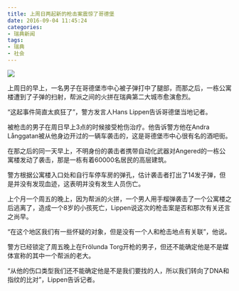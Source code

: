 ```yaml
---
title: 上周日两起新的枪击案震惊了哥德堡
date: 2016-09-04 11:45:24
categories:
- 瑞典新闻
tags: 
- 瑞典
- 社会
---
```


![](/news_images/20160904a.jpg)

上周日的早上，一名男子在哥德堡市中心被子弹打中了腿部，而那之后，一栋公寓楼遭到了子弹的扫射，帮派之间的火拼在瑞典第二大城市愈演愈烈。

<!--more-->

“这起事件简直太疯狂了”，警方发言人Hans Lippen告诉哥德堡当地记者。

被枪击的男子在周日早上3点的时候接受枪伤治疗。他告诉警方他在Andra Långgatan被从他身边开过的一辆车袭击的，这是哥德堡市中心很有名的酒吧街。

在那之后的同一天早上，不明身份的袭击者携带自动化武器对Angered的一栋公寓楼发动了袭击，那是一栋有着60000名居民的高层建筑。

警方根据公寓楼入口处和自行车停车房的弹孔，估计袭击者打出了14发子弹，但是并没有发现血迹，这表明并没有发生人员伤亡。

上个月一个周五的晚上，因为帮派的火拼，一个男人用手榴弹袭击了一个公寓楼之后逃离了，造成一个8岁的小孩死亡，Lippen说这次的枪击案是否和那次有关还言之尚早。

“在这个地区我们有一些怀疑的对象，但是没有一个人和枪击地点有关联”，他说。

警方已经锁定了周五晚上在Frölunda Torg开枪的男子，但还不能确定他是不是媒体宣称的其中一个帮派的老大。

“从他的伤口类型我们还不能确定他是不是我们要找的人，所以我们转向了DNA和指纹的比对”，Lippen告诉记者。
